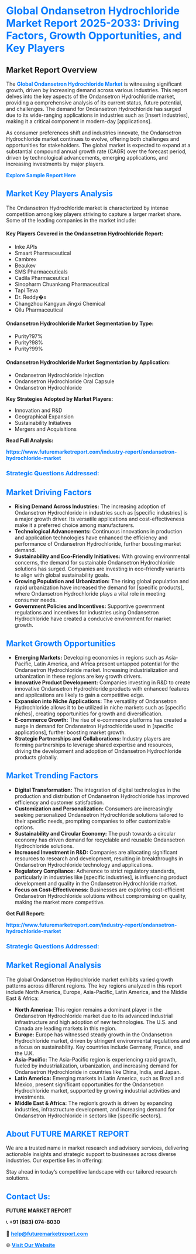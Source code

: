 <h1 style="color: #007BFF;">Global Ondansetron Hydrochloride Market Report 2025-2033: Driving Factors, Growth Opportunities, and Key Players</h1>

<section id="overview">
<h2>Market Report Overview</h2>
<p>The <a href="https://www.futuremarketreport.com/industry-report/ondansetron-hydrochloride-market" style="color: #007BFF; text-decoration: none;"><strong>Global Ondansetron Hydrochloride Market</strong></a> is witnessing significant growth, driven by increasing demand across various industries. This report delves into the key aspects of the Ondansetron Hydrochloride market, providing a comprehensive analysis of its current status, future potential, and challenges. The demand for Ondansetron Hydrochloride has surged due to its wide-ranging applications in industries such as [insert industries], making it a critical component in modern-day [applications].</p>
<p>As consumer preferences shift and industries innovate, the Ondansetron Hydrochloride market continues to evolve, offering both challenges and opportunities for stakeholders. The global market is expected to expand at a substantial compound annual growth rate (CAGR) over the forecast period, driven by technological advancements, emerging applications, and increasing investments by major players.</p>
</section>

<section id="overview">
<p><a href="https://www.futuremarketreport.com/request-sample/reportId=112584" style="color: #007BFF; text-decoration: none;"><strong>Explore Sample Report Here</strong></a></p>
</section>

<section id="key-players">
<h2 style="color: #007BFF;">Market Key Players Analysis</h2>
<p>The Ondansetron Hydrochloride market is characterized by intense competition among key players striving to capture a larger market share. Some of the leading companies in the market include:</p>
<h4>Key Players Covered in the Ondansetron Hydrochloride Report:</h4>
<ul><li>Inke APIs</li><li>Smaart Pharmaceutical</li><li>Cambrex</li><li>Beaukev</li><li>SMS Pharmaceuticals</li><li>Cadila Pharmaceutical</li><li>Sinopharm Chuankang Pharmaceutical</li><li>Tapi Teva</li><li>Dr. Reddy�s</li><li>Changzhou Kangyun Jingxi Chemical</li><li>Qilu Pharmaceutical</li></ul>
<h4>Ondansetron Hydrochloride Market Segmentation by Type:</h4>
<ul><li>Purity?97%</li><li>Purity?98%</li><li>Purity?99%</li></ul>

<h4>Ondansetron Hydrochloride Market Segmentation by Application:</h4>
<ul><li>Ondansetron Hydrochloride Injection</li><li>Ondansetron Hydrochloride Oral Capsule</li><li>Ondansetron Hydrochloride</li></ul>
<p><strong>Key Strategies Adopted by Market Players:</strong></p>
<ul>
<li>Innovation and R&D</li>
<li>Geographical Expansion</li>
<li>Sustainability Initiatives</li>
<li>Mergers and Acquisitions</li>
</ul>
</section>

<section>
<p><strong>Read Full Analysis: </strong></p><a href="https://www.futuremarketreport.com/industry-report/ondansetron-hydrochloride-market" style="color: #007BFF; text-decoration: none;"><strong>https://www.futuremarketreport.com/industry-report/ondansetron-hydrochloride-market</strong></a>
<h3 style="color: #007BFF;">Strategic Questions Addressed:</h3>
</section>

<section id="driving-factors">
<h2 style="color: #007BFF;">Market Driving Factors</h2>
<ul>
<li><strong>Rising Demand Across Industries:</strong> The increasing adoption of Ondansetron Hydrochloride in industries such as [specific industries] is a major growth driver. Its versatile applications and cost-effectiveness make it a preferred choice among manufacturers.</li>
<li><strong>Technological Advancements:</strong> Continuous innovations in production and application technologies have enhanced the efficiency and performance of Ondansetron Hydrochloride, further boosting market demand.</li>
<li><strong>Sustainability and Eco-Friendly Initiatives:</strong> With growing environmental concerns, the demand for sustainable Ondansetron Hydrochloride solutions has surged. Companies are investing in eco-friendly variants to align with global sustainability goals.</li>
<li><strong>Growing Population and Urbanization:</strong> The rising global population and rapid urbanization have increased the demand for [specific products], where Ondansetron Hydrochloride plays a vital role in meeting consumer needs.</li>
<li><strong>Government Policies and Incentives:</strong> Supportive government regulations and incentives for industries using Ondansetron Hydrochloride have created a conducive environment for market growth.</li>
</ul>
</section>

<section id="growth-opportunities">
<h2 style="color: #007BFF;">Market Growth Opportunities</h2>
<ul>
<li><strong>Emerging Markets:</strong> Developing economies in regions such as Asia-Pacific, Latin America, and Africa present untapped potential for the Ondansetron Hydrochloride market. Increasing industrialization and urbanization in these regions are key growth drivers.</li>
<li><strong>Innovative Product Development:</strong> Companies investing in R&D to create innovative Ondansetron Hydrochloride products with enhanced features and applications are likely to gain a competitive edge.</li>
<li><strong>Expansion into Niche Applications:</strong> The versatility of Ondansetron Hydrochloride allows it to be utilized in niche markets such as [specific niches], creating opportunities for growth and diversification.</li>
<li><strong>E-commerce Growth:</strong> The rise of e-commerce platforms has created a surge in demand for Ondansetron Hydrochloride used in [specific applications], further boosting market growth.</li>
<li><strong>Strategic Partnerships and Collaborations:</strong> Industry players are forming partnerships to leverage shared expertise and resources, driving the development and adoption of Ondansetron Hydrochloride products globally.</li>
</ul>
</section>

<section id="trending-factors">
<h2 style="color: #007BFF;">Market Trending Factors</h2>
<ul>
<li><strong>Digital Transformation:</strong> The integration of digital technologies in the production and distribution of Ondansetron Hydrochloride has improved efficiency and customer satisfaction.</li>
<li><strong>Customization and Personalization:</strong> Consumers are increasingly seeking personalized Ondansetron Hydrochloride solutions tailored to their specific needs, prompting companies to offer customizable options.</li>
<li><strong>Sustainability and Circular Economy:</strong> The push towards a circular economy has driven demand for recyclable and reusable Ondansetron Hydrochloride solutions.</li>
<li><strong>Increased Investment in R&D:</strong> Companies are allocating significant resources to research and development, resulting in breakthroughs in Ondansetron Hydrochloride technology and applications.</li>
<li><strong>Regulatory Compliance:</strong> Adherence to strict regulatory standards, particularly in industries like [specific industries], is influencing product development and quality in the Ondansetron Hydrochloride market.</li>
<li><strong>Focus on Cost-Effectiveness:</strong> Businesses are exploring cost-efficient Ondansetron Hydrochloride solutions without compromising on quality, making the market more competitive.</li>
</ul>
</section>

<section>
<p><strong>Get Full Report: </strong></p><a href="https://www.futuremarketreport.com/industry-report/ondansetron-hydrochloride-market" style="color: #007BFF; text-decoration: none;"><strong>https://www.futuremarketreport.com/industry-report/ondansetron-hydrochloride-market</strong></a>
<h3 style="color: #007BFF;">Strategic Questions Addressed:</h3>
</section>


<section id="regional-analysis">
<h2 style="color: #007BFF;">Market Regional Analysis</h2>
<p>The global Ondansetron Hydrochloride market exhibits varied growth patterns across different regions. The key regions analyzed in this report include North America, Europe, Asia-Pacific, Latin America, and the Middle East & Africa:</p>
<ul>
<li><strong>North America:</strong> This region remains a dominant player in the Ondansetron Hydrochloride market due to its advanced industrial infrastructure and high adoption of new technologies. The U.S. and Canada are leading markets in this region.</li>
<li><strong>Europe:</strong> Europe has witnessed steady growth in the Ondansetron Hydrochloride market, driven by stringent environmental regulations and a focus on sustainability. Key countries include Germany, France, and the U.K.</li>
<li><strong>Asia-Pacific:</strong> The Asia-Pacific region is experiencing rapid growth, fueled by industrialization, urbanization, and increasing demand for Ondansetron Hydrochloride in countries like China, India, and Japan.</li>
<li><strong>Latin America:</strong> Emerging markets in Latin America, such as Brazil and Mexico, present significant opportunities for the Ondansetron Hydrochloride market, supported by growing industrial activities and investments.</li>
<li><strong>Middle East & Africa:</strong> The region’s growth is driven by expanding industries, infrastructure development, and increasing demand for Ondansetron Hydrochloride in sectors like [specific sectors].</li>
</ul>
</section>

<footer>
<h2 style="color: #007BFF;">About FUTURE MARKET REPORT</h2>
<p>We are a trusted name in market research and advisory services, delivering actionable insights and strategic support to businesses across diverse industries. Our expertise lies in offering:</p>

<p>Stay ahead in today’s competitive landscape with our tailored research solutions.</p>

<h2 style="color: #007BFF;">Contact Us:</h2>
<p><strong>FUTURE MARKET REPORT</strong></p>
<p>📞 <strong>+91 (883) 074-8030</strong></p>
<p>📧 <strong><a href="mailto:help@futuremarketreport.com" style="color: #007BFF;">help@futuremarketreport.com</a></strong></p>
<p>🌐 <strong><a href="https://www.futuremarketreport.com/" style="color: #007BFF;">Visit Our Website</a></strong></p>
</footer>